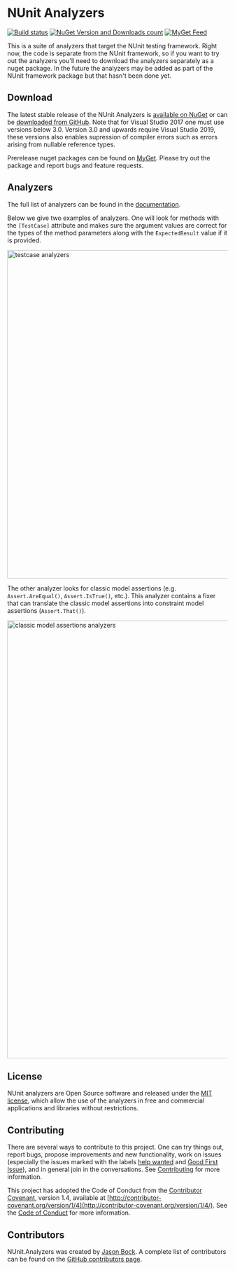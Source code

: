 # NUnit Analyzers #

[![Build status](https://ci.appveyor.com/api/projects/status/rlx18p32vkh80p2f/branch/master?svg=true)](https://ci.appveyor.com/project/mikkelbu/nunit-analyzers/branch/master)
[![NuGet Version and Downloads count](https://buildstats.info/nuget/NUnit.Analyzers)](https://www.nuget.org/packages/NUnit.Analyzers)
[![MyGet Feed](https://img.shields.io/myget/nunit-analyzers/v/NUnit.Analyzers.svg)](https://www.myget.org/feed/nunit-analyzers/package/nuget/NUnit.Analyzers)

This is a suite of analyzers that target the NUnit testing framework. Right now, the code is separate from the NUnit framework, so if you want to try out the analyzers you'll need to download the analyzers separately as a nuget package. In the future the analyzers may be added as part of the NUnit framework package but that hasn't been done yet.

## Download ##

The latest stable release of the NUnit Analyzers is [available on NuGet](https://www.nuget.org/packages/NUnit.Analyzers/) or can be [downloaded from GitHub](https://github.com/nunit/nunit.analyzers/releases). Note that for Visual Studio 2017 one must use versions below 3.0. Version 3.0 and upwards require Visual Studio 2019, these versions also enables supression of compiler errors such as errors arising from nullable reference types.

Prerelease nuget packages can be found on [MyGet](https://www.myget.org/feed/nunit-analyzers/package/nuget/NUnit.Analyzers). Please try out the package and report bugs and feature requests.

## Analyzers ##

The full list of analyzers can be found in the [documentation](documentation/index.md).

Below we give two examples of analyzers. One will look for methods with the `[TestCase]` attribute and makes sure the argument values are correct for the types of the method parameters along with the `ExpectedResult` value if it is provided.

<img src="https://user-images.githubusercontent.com/1007631/44311794-269a7200-a3ee-11e8-86a0-1d290b355ac5.gif" alt="testcase analyzers" width="750"/>

The other analyzer looks for classic model assertions (e.g. `Assert.AreEqual()`, `Assert.IsTrue()`, etc.). This analyzer contains a fixer that can translate the classic model assertions into constraint model assertions (`Assert.That()`).

<img src="https://user-images.githubusercontent.com/1007631/44311791-213d2780-a3ee-11e8-90b8-6d144c0e3dbd.gif" alt="classic model assertions analyzers" width="1000"/>

## License ##

NUnit analyzers are Open Source software and released under the [MIT license](http://www.nunit.org/nuget/nunit3-license.txt), which allow the use of the analyzers in free and commercial applications and libraries without restrictions.

## Contributing ##

There are several ways to contribute to this project. One can try things out, report bugs, propose improvements and new functionality, work on issues (especially the issues marked with the labels [help wanted](https://github.com/nunit/nunit.analyzers/issues?q=is%3Aissue+is%3Aopen+label%3A%22help+wanted%22) and [Good First Issue](https://github.com/nunit/nunit.analyzers/issues?q=is%3Aissue+is%3Aopen+label%3A%22Good+First+Issue%22)), and in general join in the conversations. See [Contributing](CONTRIBUTING.md) for more information.

This project has adopted the Code of Conduct from the [Contributor Covenant](http://contributor-covenant.org), version 1.4, available at [http://contributor-covenant.org/version/1/4](http://contributor-covenant.org/version/1/4/). See the [Code of Conduct](CODE_OF_CONDUCT.md) for more information.

## Contributors ##

NUnit.Analyzers was created by [Jason Bock](https://www.github.com/jasonbock). A complete list of contributors can be found on the [GitHub contributors page](https://github.com/nunit/nunit.analyzers/graphs/contributors).
